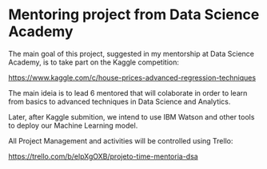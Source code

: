 # Mentoring project from Data Science Academy

The main goal of this project, suggested in my mentorship at Data Science Academy, is to take part on the Kaggle competition:

https://www.kaggle.com/c/house-prices-advanced-regression-techniques

The main ideia is to lead 6 mentored that will colaborate in order to learn from basics to advanced techniques in Data Science and Analytics.

Later, after Kaggle submition, we intend to use IBM Watson and other tools to deploy our Machine Learning model.

All Project Management and activities will be controlled using Trello:

https://trello.com/b/elpXgOXB/projeto-time-mentoria-dsa
